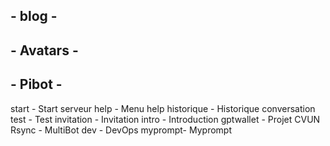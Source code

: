 ## - blog -
## - Avatars -

## - Pibot -
start - Start serveur
help - Menu help
historique - Historique conversation
test - Test 
invitation - Invitation
intro - Introduction
gptwallet - Projet CVUN
Rsync - MultiBot
dev - DevOps
myprompt- Myprompt